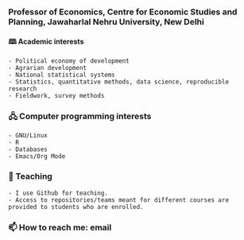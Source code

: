 ### Professor of Economics, Centre for Economic Studies and Planning, Jawaharlal Nehru University, New Delhi
#### 🕮 Academic interests
    - Political economy of development
    - Agrarian development
    - National statistical systems
    - Statistics, quantitative methods, data science, reproducible research
    - Fieldwork, survey methods
### 🖧 Computer programming interests
    - GNU/Linux
    - R
    - Databases
    - Emacs/Org Mode
### 🌱 Teaching
    - I use Github for teaching.
    - Access to repositories/teams meant for different courses are provided to students who are enrolled.
### 📫 How to reach me: email

    

<!--
**vikasrawal/vikasrawal** is a ✨ _special_ ✨ repository because its `README.md` (this file) appears on your GitHub profile.

Here are some ideas to get you started:

- 🔭 I’m currently working on ...
- 🌱 I’m currently learning ...
- 👯 I’m looking to collaborate on ...
- 🤔 I’m looking for help with ...
- 💬 Ask me about ...
- 📫 How to reach me: ...
- 😄 Pronouns: ...
- ⚡ Fun fact: ...
-->
